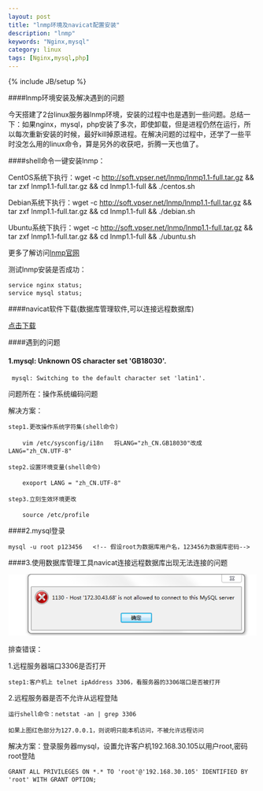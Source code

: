 ```yaml
---
layout: post
title: "lnmp环境及navicat配置安装"
description: "lnmp"
keywords: "Nginx,mysql"
category: linux
tags: [Nginx,mysql,php]
---
```

{% include JB/setup %}

####lnmp环境安装及解决遇到的问题

今天搭建了2台linux服务器lnmp环境，安装的过程中也是遇到一些问题。总结一下：如果nginx，mysql，php安装了多次，即使卸载，但是进程仍然在运行，所以每次重新安装的时候，最好kill掉原进程。在解决问题的过程中，还学了一些平时没怎么用的linux命令，算是另外的收获吧，折腾一天也值了。

<!-- more -->

####shell命令一键安装lnmp：

CentOS系统下执行：wget -c http://soft.vpser.net/lnmp/lnmp1.1-full.tar.gz && tar zxf lnmp1.1-full.tar.gz && cd lnmp1.1-full && ./centos.sh

Debian系统下执行：wget -c http://soft.vpser.net/lnmp/lnmp1.1-full.tar.gz && tar zxf lnmp1.1-full.tar.gz && cd lnmp1.1-full && ./debian.sh

Ubuntu系统下执行：wget -c http://soft.vpser.net/lnmp/lnmp1.1-full.tar.gz && tar zxf lnmp1.1-full.tar.gz && cd lnmp1.1-full && ./ubuntu.sh

更多了解访问<a href="http://lnmp.org/install.html" target="_blank">lnmp官网</a>

测试lnmp安装是否成功：

	service nginx status;
	service mysql status;

####navicat软件下载(数据库管理软件,可以连接远程数据库)

<a href="http://pan.baidu.com/s/1qW6uj5y" target="">点击下载</a>
	
####遇到的问题

#### 1.mysql: Unknown OS character set 'GB18030'. 
     mysql: Switching to the default character set 'latin1'.

问题所在：操作系统编码问题

解决方案：

	step1.更改操作系统字符集(shell命令)

		vim /etc/sysconfig/i18n   将LANG="zh_CN.GB18030"改成LANG="zh_CN.UTF-8"

	step2.设置环境变量(shell命令)

		exoport LANG = "zh_CN.UTF-8"

	step3.立刻生效环境更改

		source /etc/profile

####2.mysql登录

	mysql -u root p123456   <!-- 假设root为数据库用户名，123456为数据库密码-->

####3.使用数据库管理工具navicat连接远程数据库出现无法连接的问题

![远程连接错误](assets\images\Linkerror.png)

排查错误：
	
1.远程服务器端口3306是否打开
	
	step1:客户机上 telnet ipAddress 3306，看服务器的3306端口是否被打开

2.远程服务器是否不允许从远程登陆

	运行shell命令：netstat -an | grep 3306

	如果上图红色部分为127.0.0.1，则说明只能本机访问，不被允许远程访问

解决方案：登录服务器mysql，设置允许客户机192.168.30.105以用户root,密码root登陆

	GRANT ALL PRIVILEGES ON *.* TO 'root'@'192.168.30.105' IDENTIFIED BY 'root' WITH GRANT OPTION;



